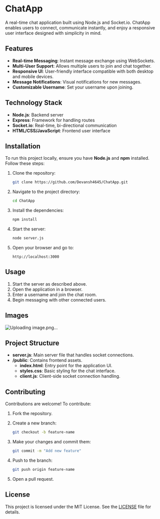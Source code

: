 # ChatApp

A real-time chat application built using Node.js and Socket.io. ChatApp enables users to connect, communicate instantly, and enjoy a responsive user interface designed with simplicity in mind.

## Features

- **Real-time Messaging**: Instant message exchange using WebSockets.
- **Multi-User Support**: Allows multiple users to join and chat together.
- **Responsive UI**: User-friendly interface compatible with both desktop and mobile devices.
- **Message Notifications**: Visual notifications for new messages.
- **Customizable Username**: Set your username upon joining.

## Technology Stack

- **Node.js**: Backend server
- **Express**: Framework for handling routes
- **Socket.io**: Real-time, bi-directional communication
- **HTML/CSS/JavaScript**: Frontend user interface

## Installation

To run this project locally, ensure you have **Node.js** and **npm** installed. Follow these steps:

1. Clone the repository:

   ```bash
   git clone https://github.com/Devansh4645/ChatApp.git
   ```

2. Navigate to the project directory:

   ```bash
   cd ChatApp
   ```

3. Install the dependencies:

   ```bash
   npm install
   ```

4. Start the server:

   ```bash
   node server.js
   ```

5. Open your browser and go to:

   ```
   http://localhost:3000
   ```

## Usage

1. Start the server as described above.
2. Open the application in a browser.
3. Enter a username and join the chat room.
4. Begin messaging with other connected users.


## Images
![Uploading image.png…]()


## Project Structure

- **server.js**: Main server file that handles socket connections.
- **/public**: Contains frontend assets.
  - **index.html**: Entry point for the application UI.
  - **styles.css**: Basic styling for the chat interface.
  - **client.js**: Client-side socket connection handling.

## Contributing

Contributions are welcome! To contribute:

1. Fork the repository.
2. Create a new branch:

   ```bash
   git checkout -b feature-name
   ```

3. Make your changes and commit them:

   ```bash
   git commit -m "Add new feature"
   ```

4. Push to the branch:

   ```bash
   git push origin feature-name
   ```

5. Open a pull request.

## License

This project is licensed under the MIT License. See the [LICENSE](LICENSE) file for details.
